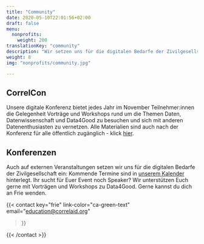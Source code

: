 ```yaml
---
title: "Community"
date: 2020-05-10T22:01:56+02:00
draft: false
menu:
  nonprofits:
    weight: 200
translationKey: "community"
description: "Wir setzen uns für die digitalen Bedarfe der Zivilgesellschaft ein und treten in den Dialog über den Wert und Nutzen von Daten und Datenanalysen für das Gemeinwohl."
weight: 8
img: "nonprofits/community.jpg"

---
```


## CorrelCon
Unsere digitale Konferenz  bietet jedes Jahr im November Teilnehmer:innen die Gelegenheit Vorträge und Workshops rund um die Themen Daten,  Datenwissenschaft und Data4Good zu besuchen und sich mit anderen Datenenthusiasten zu vernetzen. Alle Materialien sind auch nach der Konferenz für alle öffentlich zugänglich - klick [hier](https://docs.correlaid.org/correlcollection/correlcon).

## Konferenzen
Auch auf externen Veranstaltungen setzen wir uns für die digitalen Bedarfe der Zivilgesellschaft ein: Kommende Termine sind in [unserem Kalender](/events/) hinterlegt.
Ihr sucht für Euer Event noch Speaker?
Wir unterstützen Euch gerne mit Vorträgen und Workshops zu Data4Good. Gerne kannst du dich an Frie wenden.

{{< contact
    key="frie"
    link-color="ca-green-text"
    email="education@correlaid.org"
>}}

{{< /contact >}}